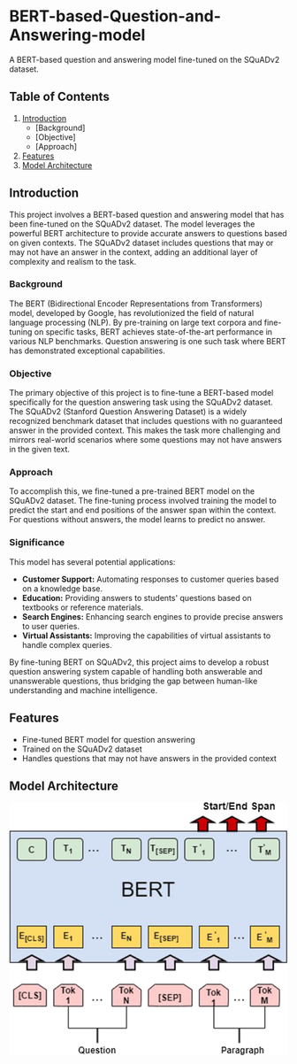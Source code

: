 # BERT-based-Question-and-Answering-model
A BERT-based question and answering model fine-tuned on the SQuADv2 dataset.

## Table of Contents

1. [Introduction](#introduction)
   - [Background]
   - [Objective]
   - [Approach]
3. [Features](#features)
4. [Model Architecture](#modal_architecture)

## Introduction

This project involves a BERT-based question and answering model that has been fine-tuned on the SQuADv2 dataset. The model leverages the powerful BERT architecture to provide accurate answers to questions based on given contexts. The SQuADv2 dataset includes questions that may or may not have an answer in the context, adding an additional layer of complexity and realism to the task.

### Background

The BERT (Bidirectional Encoder Representations from Transformers) model, developed by Google, has revolutionized the field of natural language processing (NLP). By pre-training on large text corpora and fine-tuning on specific tasks, BERT achieves state-of-the-art performance in various NLP benchmarks. Question answering is one such task where BERT has demonstrated exceptional capabilities.

### Objective

The primary objective of this project is to fine-tune a BERT-based model specifically for the question answering task using the SQuADv2 dataset. The SQuADv2 (Stanford Question Answering Dataset) is a widely recognized benchmark dataset that includes questions with no guaranteed answer in the provided context. This makes the task more challenging and mirrors real-world scenarios where some questions may not have answers in the given text.

### Approach

To accomplish this, we fine-tuned a pre-trained BERT model on the SQuADv2 dataset. The fine-tuning process involved training the model to predict the start and end positions of the answer span within the context. For questions without answers, the model learns to predict no answer.

### Significance

This model has several potential applications:
- **Customer Support:** Automating responses to customer queries based on a knowledge base.
- **Education:** Providing answers to students' questions based on textbooks or reference materials.
- **Search Engines:** Enhancing search engines to provide precise answers to user queries.
- **Virtual Assistants:** Improving the capabilities of virtual assistants to handle complex queries.

By fine-tuning BERT on SQuADv2, this project aims to develop a robust question answering system capable of handling both answerable and unanswerable questions, thus bridging the gap between human-like understanding and machine intelligence.

## Features

- Fine-tuned BERT model for question answering
- Trained on the SQuADv2 dataset
- Handles questions that may not have answers in the provided context

## Model Architecture
![model architecture](https://github.com/NihaalChowdary/BERT-based-Question-and-Answering-model/blob/42ddea6bcba038fe3a3b82bd94a330561d13d745/13369_2021_5810_Fig4_HTML.png)



